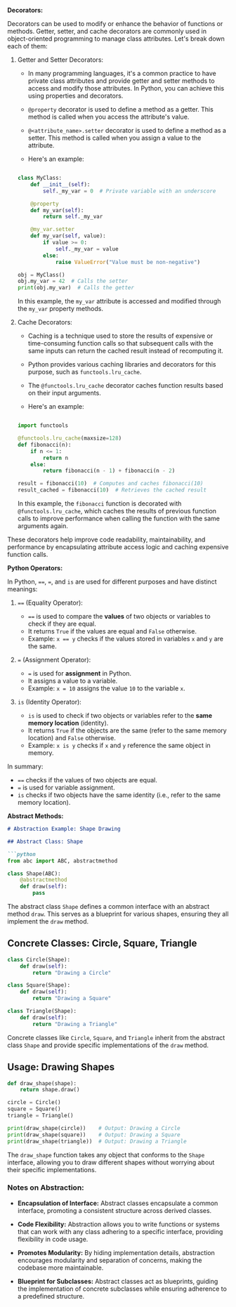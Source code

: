 **Decorators:**

Decorators can be used to modify or enhance the behavior of functions or methods. Getter, setter, and cache decorators are commonly used in object-oriented programming to manage class attributes. Let's break down each of them:

1. Getter and Setter Decorators:

   - In many programming languages, it's a common practice to have private class attributes and provide getter and setter methods to access and modify those attributes. In Python, you can achieve this using properties and decorators.
   - `@property` decorator is used to define a method as a getter. This method is called when you access the attribute's value.
   - `@<attribute_name>.setter` decorator is used to define a method as a setter. This method is called when you assign a value to the attribute.

   - Here's an example:

   ```python

   class MyClass:
       def __init__(self):
           self._my_var = 0  # Private variable with an underscore

       @property
       def my_var(self):
           return self._my_var
   
       @my_var.setter
       def my_var(self, value):
           if value >= 0:
               self._my_var = value
           else:
               raise ValueError("Value must be non-negative")

   obj = MyClass()
   obj.my_var = 42  # Calls the setter
   print(obj.my_var)  # Calls the getter

   ```

   In this example, the `my_var` attribute is accessed and modified through the `my_var` property methods.

2. Cache Decorators:
   - Caching is a technique used to store the results of expensive or time-consuming function calls so that subsequent calls with the same inputs can return the cached result instead of recomputing it.
   - Python provides various caching libraries and decorators for this purpose, such as `functools.lru_cache`.
   - The `@functools.lru_cache` decorator caches function results based on their input arguments.

   - Here's an example:
   ```python

   import functools

   @functools.lru_cache(maxsize=128)
   def fibonacci(n):
       if n <= 1:
           return n
       else:
           return fibonacci(n - 1) + fibonacci(n - 2)

   result = fibonacci(10)  # Computes and caches fibonacci(10)
   result_cached = fibonacci(10)  # Retrieves the cached result

   ```
   In this example, the `fibonacci` function is decorated with `@functools.lru_cache`, which caches the results of previous function calls to improve performance when calling the function with the same arguments again.

These decorators help improve code readability, maintainability, and performance by encapsulating attribute access logic and caching expensive function calls.

**Python Operators:**

In Python, `==`, `=`, and `is` are used for different purposes and have distinct meanings:

1. `==` (Equality Operator):
   - `==` is used to compare the **values** of two objects or variables to check if they are equal.
   - It returns `True` if the values are equal and `False` otherwise.
   - Example: `x == y` checks if the values stored in variables `x` and `y` are the same.

2. `=` (Assignment Operator):
   - `=` is used for **assignment** in Python.
   - It assigns a value to a variable.
   - Example: `x = 10` assigns the value `10` to the variable `x`.

3. `is` (Identity Operator):
   - `is` is used to check if two objects or variables refer to the **same memory location** (identity).
   - It returns `True` if the objects are the same (refer to the same memory location) and `False` otherwise.
   - Example: `x is y` checks if `x` and `y` reference the same object in memory.

In summary:

- `==` checks if the values of two objects are equal.
- `=` is used for variable assignment.
- `is` checks if two objects have the same identity (i.e., refer to the same memory location).

**Abstract Methods:**

```markdown
# Abstraction Example: Shape Drawing

## Abstract Class: Shape

```python
from abc import ABC, abstractmethod

class Shape(ABC):
    @abstractmethod
    def draw(self):
        pass
```

The abstract class `Shape` defines a common interface with an abstract method `draw`. This serves as a blueprint for various shapes, ensuring they all implement the `draw` method.

## Concrete Classes: Circle, Square, Triangle

```python
class Circle(Shape):
    def draw(self):
        return "Drawing a Circle"

class Square(Shape):
    def draw(self):
        return "Drawing a Square"

class Triangle(Shape):
    def draw(self):
        return "Drawing a Triangle"
```

Concrete classes like `Circle`, `Square`, and `Triangle` inherit from the abstract class `Shape` and provide specific implementations of the `draw` method.

## Usage: Drawing Shapes

```python
def draw_shape(shape):
    return shape.draw()

circle = Circle()
square = Square()
triangle = Triangle()

print(draw_shape(circle))    # Output: Drawing a Circle
print(draw_shape(square))    # Output: Drawing a Square
print(draw_shape(triangle))  # Output: Drawing a Triangle
```

The `draw_shape` function takes any object that conforms to the `Shape` interface, allowing you to draw different shapes without worrying about their specific implementations.

### Notes on Abstraction:

- **Encapsulation of Interface:** Abstract classes encapsulate a common interface, promoting a consistent structure across derived classes.

- **Code Flexibility:** Abstraction allows you to write functions or systems that can work with any class adhering to a specific interface, providing flexibility in code usage.

- **Promotes Modularity:** By hiding implementation details, abstraction encourages modularity and separation of concerns, making the codebase more maintainable.

- **Blueprint for Subclasses:** Abstract classes act as blueprints, guiding the implementation of concrete subclasses while ensuring adherence to a predefined structure.
```
